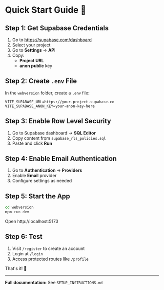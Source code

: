 # Quick Start Guide 🚀

## Step 1: Get Supabase Credentials

1. Go to https://supabase.com/dashboard
2. Select your project
3. Go to **Settings** → **API**
4. Copy:
   - **Project URL**
   - **anon public** key

## Step 2: Create `.env` File

In the `webversion` folder, create a `.env` file:

```env
VITE_SUPABASE_URL=https://your-project.supabase.co
VITE_SUPABASE_ANON_KEY=your-anon-key-here
```

## Step 3: Enable Row Level Security

1. Go to Supabase dashboard → **SQL Editor**
2. Copy content from `supabase_rls_policies.sql`
3. Paste and click **Run**

## Step 4: Enable Email Authentication

1. Go to **Authentication** → **Providers**
2. Enable **Email** provider
3. Configure settings as needed

## Step 5: Start the App

```bash
cd webversion
npm run dev
```

Open http://localhost:5173

## Step 6: Test

1. Visit `/register` to create an account
2. Login at `/login`
3. Access protected routes like `/profile`

That's it! 🎉

---

**Full documentation:** See `SETUP_INSTRUCTIONS.md`


